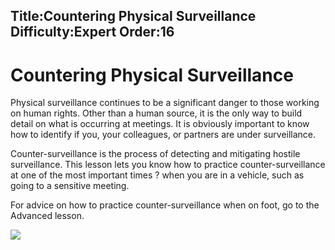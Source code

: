 Title:Countering Physical Surveillance
Difficulty:Expert
Order:16
---
<h1>Countering Physical Surveillance</h1><p>Physical surveillance continues to be a significant danger to those working on human rights. Other than a human source, it is the only way to build detail on what is occurring at meetings. It is obviously important to know how to identify if you, your colleagues, or partners are under surveillance.</p><p>Counter-surveillance is the process of detecting and mitigating hostile surveillance. This lesson lets you know how to practice counter-surveillance at one of the most important times ? when you are in a vehicle, such as going to a sensitive meeting.</p><p>For advice on how to practice counter-surveillance when on foot, go to the Advanced lesson.</p><img src="surveillance4.png">